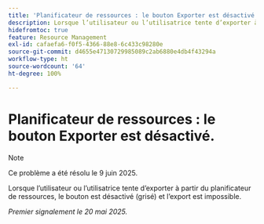 ```yaml
---
title: 'Planificateur de ressources : le bouton Exporter est désactivé.'
description: Lorsque l’utilisateur ou l’utilisatrice tente d’exporter à partir du planificateur de ressources, le bouton est désactivé (grisé) et l’export est impossible.
hidefromtoc: true
feature: Resource Management
exl-id: cafaefa6-f0f5-4366-88e8-6c433c98280e
source-git-commit: d4655e47130729985089c2ab6880e4db4f43294a
workflow-type: ht
source-wordcount: '64'
ht-degree: 100%

---
```


# Planificateur de ressources : le bouton Exporter est désactivé.

>[!NOTE]
>
>Ce problème a été résolu le 9 juin 2025.

Lorsque l’utilisateur ou l’utilisatrice tente d’exporter à partir du planificateur de ressources, le bouton est désactivé (grisé) et l’export est impossible.

_Premier signalement le 20 mai 2025._
